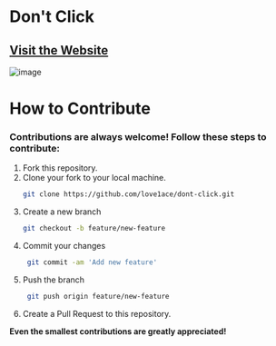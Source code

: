 # Don't Click
## [Visit the Website](https://love1ace.github.io/dont-click/src/index.html)
![image](https://encrypted-tbn0.gstatic.com/images?q=tbn:ANd9GcT9RuTmGEEca7ZWBYCZ9Y2oNeFCcnuyyB-Y-g&s)


# How to Contribute

### Contributions are always welcome! Follow these steps to contribute:

1. Fork this repository.
2. Clone your fork to your local machine.
   ```bash
   git clone https://github.com/love1ace/dont-click.git
   ```
3. Create a new branch
   ```bash
   git checkout -b feature/new-feature
   ```
4. Commit your changes
   ```bash
    git commit -am 'Add new feature'
    ```
5. Push the branch
   ```bash
    git push origin feature/new-feature
    ```
6. 	Create a Pull Request to this repository.

   

**Even the smallest contributions are greatly appreciated!**

